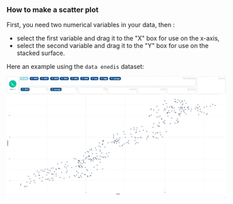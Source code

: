 
### How to make a scatter plot

First, you need two numerical variables in your data, then :

- select the first variable and drag it to the "X" box for use on the x-axis,
- select the second variable and drag it to the "Y" box for use on the stacked surface.

Here an example using the `data enedis` dataset:

![](figures/how-to-make-a-scatter-plot.png)